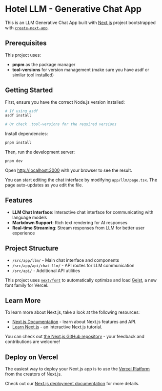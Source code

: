 # Hotel LLM - Generative Chat App

This is an LLM Generative Chat App built with [Next.js](https://nextjs.org) project bootstrapped with [`create-next-app`](https://nextjs.org/docs/app/api-reference/cli/create-next-app).

## Prerequisites

This project uses:
- **pnpm** as the package manager
- **tool-versions** for version management (make sure you have asdf or similar tool installed)

## Getting Started

First, ensure you have the correct Node.js version installed:

```bash
# If using asdf
asdf install

# Or check .tool-versions for the required versions
```

Install dependencies:

```bash
pnpm install
```

Then, run the development server:

```bash
pnpm dev
```

Open [http://localhost:3000](http://localhost:3000) with your browser to see the result.

You can start editing the chat interface by modifying `app/llm/page.tsx`. The page auto-updates as you edit the file.

## Features

- **LLM Chat Interface**: Interactive chat interface for communicating with language models
- **Markdown Support**: Rich text rendering for AI responses
- **Real-time Streaming**: Stream responses from LLM for better user experience

## Project Structure

- `/src/app/llm/` - Main chat interface and components
- `/src/app/api/chat-llm/` - API routes for LLM communication
- `/src/api/` - Additional API utilities

This project uses [`next/font`](https://nextjs.org/docs/app/building-your-application/optimizing/fonts) to automatically optimize and load [Geist](https://vercel.com/font), a new font family for Vercel.

## Learn More

To learn more about Next.js, take a look at the following resources:

- [Next.js Documentation](https://nextjs.org/docs) - learn about Next.js features and API.
- [Learn Next.js](https://nextjs.org/learn) - an interactive Next.js tutorial.

You can check out [the Next.js GitHub repository](https://github.com/vercel/next.js) - your feedback and contributions are welcome!

## Deploy on Vercel

The easiest way to deploy your Next.js app is to use the [Vercel Platform](https://vercel.com/new?utm_medium=default-template&filter=next.js&utm_source=create-next-app&utm_campaign=create-next-app-readme) from the creators of Next.js.

Check out our [Next.js deployment documentation](https://nextjs.org/docs/app/building-your-application/deploying) for more details.

